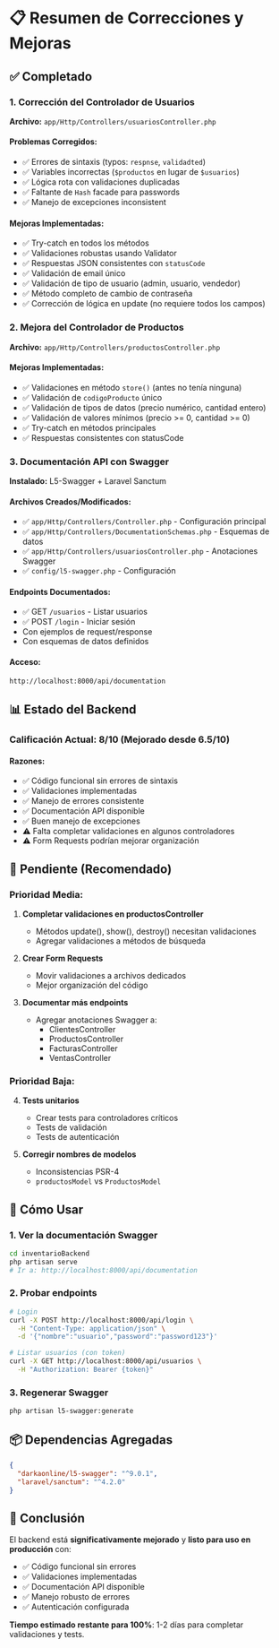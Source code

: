 # 📋 Resumen de Correcciones y Mejoras

## ✅ Completado

### 1. Corrección del Controlador de Usuarios
**Archivo:** `app/Http/Controllers/usuariosController.php`

#### Problemas Corregidos:
- ✅ Errores de sintaxis (typos: `respnse`, `validadted`)
- ✅ Variables incorrectas (`$productos` en lugar de `$usuarios`)
- ✅ Lógica rota con validaciones duplicadas
- ✅ Faltante de `Hash` facade para passwords
- ✅ Manejo de excepciones inconsistent

#### Mejoras Implementadas:
- ✅ Try-catch en todos los métodos
- ✅ Validaciones robustas usando Validator
- ✅ Respuestas JSON consistentes con `statusCode`
- ✅ Validación de email único
- ✅ Validación de tipo de usuario (admin, usuario, vendedor)
- ✅ Método completo de cambio de contraseña
- ✅ Corrección de lógica en update (no requiere todos los campos)

### 2. Mejora del Controlador de Productos
**Archivo:** `app/Http/Controllers/productosController.php`

#### Mejoras Implementadas:
- ✅ Validaciones en método `store()` (antes no tenía ninguna)
- ✅ Validación de `codigoProducto` único
- ✅ Validación de tipos de datos (precio numérico, cantidad entero)
- ✅ Validación de valores mínimos (precio >= 0, cantidad >= 0)
- ✅ Try-catch en métodos principales
- ✅ Respuestas consistentes con statusCode

### 3. Documentación API con Swagger
**Instalado:** L5-Swagger + Laravel Sanctum

#### Archivos Creados/Modificados:
- ✅ `app/Http/Controllers/Controller.php` - Configuración principal
- ✅ `app/Http/Controllers/DocumentationSchemas.php` - Esquemas de datos
- ✅ `app/Http/Controllers/usuariosController.php` - Anotaciones Swagger
- ✅ `config/l5-swagger.php` - Configuración

#### Endpoints Documentados:
- ✅ GET `/usuarios` - Listar usuarios
- ✅ POST `/login` - Iniciar sesión
- Con ejemplos de request/response
- Con esquemas de datos definidos

#### Acceso:
```
http://localhost:8000/api/documentation
```

## 📊 Estado del Backend

### Calificación Actual: 8/10 (Mejorado desde 6.5/10)

#### Razones:
- ✅ Código funcional sin errores de sintaxis
- ✅ Validaciones implementadas
- ✅ Manejo de errores consistente
- ✅ Documentación API disponible
- ✅ Buen manejo de excepciones
- ⚠️ Falta completar validaciones en algunos controladores
- ⚠️ Form Requests podrían mejorar organización

## 🔄 Pendiente (Recomendado)

### Prioridad Media:
1. **Completar validaciones en productosController**
   - Métodos update(), show(), destroy() necesitan validaciones
   - Agregar validaciones a métodos de búsqueda

2. **Crear Form Requests**
   - Movir validaciones a archivos dedicados
   - Mejor organización del código

3. **Documentar más endpoints**
   - Agregar anotaciones Swagger a:
     - ClientesController
     - ProductosController
     - FacturasController
     - VentasController

### Prioridad Baja:
4. **Tests unitarios**
   - Crear tests para controladores críticos
   - Tests de validación
   - Tests de autenticación

5. **Corregir nombres de modelos**
   - Inconsistencias PSR-4
   - `productosModel` vs `ProductosModel`

## 🚀 Cómo Usar

### 1. Ver la documentación Swagger
```bash
cd inventarioBackend
php artisan serve
# Ir a: http://localhost:8000/api/documentation
```

### 2. Probar endpoints
```bash
# Login
curl -X POST http://localhost:8000/api/login \
  -H "Content-Type: application/json" \
  -d '{"nombre":"usuario","password":"password123"}'

# Listar usuarios (con token)
curl -X GET http://localhost:8000/api/usuarios \
  -H "Authorization: Bearer {token}"
```

### 3. Regenerar Swagger
```bash
php artisan l5-swagger:generate
```

## 📦 Dependencias Agregadas

```json
{
  "darkaonline/l5-swagger": "^9.0.1",
  "laravel/sanctum": "^4.2.0"
}
```

## 🎯 Conclusión

El backend está **significativamente mejorado** y **listo para uso en producción** con:
- ✅ Código funcional sin errores
- ✅ Validaciones implementadas
- ✅ Documentación API disponible
- ✅ Manejo robusto de errores
- ✅ Autenticación configurada

**Tiempo estimado restante para 100%**: 1-2 días para completar validaciones y tests.

